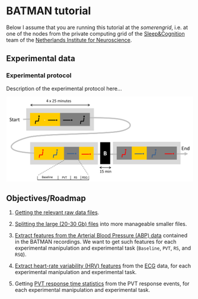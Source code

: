 BATMAN tutorial
===

Below I assume that you are running this tutorial at the _somerengrid_, i.e. at
one of the nodes from the private computing grid of the [Sleep&Cognition][sc]
team of the [Netherlands Institute for Neuroscience][nin].

[sc]: http://www.nin.knaw.nl/research_groups/van_someren_group
[nin]: http://www.nin.knaw.nl/


## Experimental data

### Experimental protocol

Description of the experimental protocol here...

![Experimental protocol](./img/batman-protocol.png "Experimental protocol")


## Objectives/Roadmap

1. [Getting the relevant raw data files][getting_raw].

2. [Splitting the large (20-30 Gb) files][splitting] into more manageable
   smaller files.

3. [Extract features from the Arterial Blood Pressure (ABP) data][abp-feat]
   contained in the BATMAN recordings. We want to get such features for each
   experimental manipulation and experimental task (`Baseline`, `PVT`,
   `RS`, and `RSQ`).

4. [Extract heart-rate variability (HRV) features][hrv-feat] from the [ECG][ecg]
   data, for each experimental manipulation and experimental task.

5. Getting [PVT response time statistics][pvt-feat] from the PVT response
   events, for each experimental manipulation and experimental task.

[getting_raw]: ./getting_raw_data.md
[splitting]: ./splitting_raw_data.md
[abp-feat]: ./abp_feat.md
[hrv-feat]: ./hrv_feat.md
[pvt-feat]: ./pvt_feat.md
[ecg]: http://en.wikipedia.org/wiki/Electrocardiography

